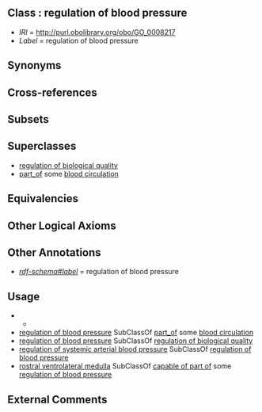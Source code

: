 
## Class : regulation of blood pressure

 * *IRI* = http://purl.obolibrary.org/obo/GO_0008217
 * *Label* = regulation of blood pressure

## Synonyms


## Cross-references


## Subsets


## Superclasses

 * [regulation of biological quality](../../GO/08/GO_0065008.md)
 * [part_of](../../BFO/50/BFO_0000050.md) some [blood circulation](../../GO/15/GO_0008015.md)

## Equivalencies


## Other Logical Axioms


## Other Annotations

 * *[rdf-schema#label](../../el/rdf-schema#label.md)* = regulation of blood pressure

## Usage

 * -
 * [regulation of blood pressure](../../GO/17/GO_0008217.md) SubClassOf [part_of](../../BFO/50/BFO_0000050.md) some [blood circulation](../../GO/15/GO_0008015.md)
 * [regulation of blood pressure](../../GO/17/GO_0008217.md) SubClassOf [regulation of biological quality](../../GO/08/GO_0065008.md)
 * [regulation of systemic arterial blood pressure](../../GO/73/GO_0003073.md) SubClassOf [regulation of blood pressure](../../GO/17/GO_0008217.md)
 * [rostral ventrolateral medulla](../../UBERON/07/UBERON_0005807.md) SubClassOf [capable of part of](../../RO/16/RO_0002216.md) some [regulation of blood pressure](../../GO/17/GO_0008217.md)

## External Comments


